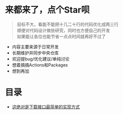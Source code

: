 # 来都来了，点个Star呗

> 目标不大，看能不能把十几二十行的代码优化成两三行<br/>
顺便对代码设计做些研究，同时也方便自己的开发<br/>
如果能让各位也能节省一点点时间就再好不过了

- 内容主要来源于日常开发
- 长期维护并同步中央仓库
- 欢迎提bug/优化建议/单纯讨论
- 想着搞搞Actions和Packages
- 想到再加

# 目录

- [这绝对是下载接口最简单的实现方式](/wiki/Concept-Download)
